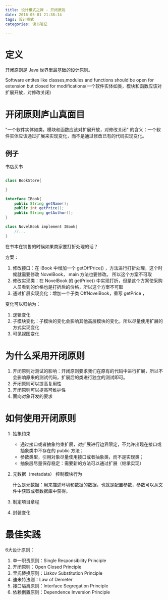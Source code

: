 ```yaml
---
title: 设计模式之蝉 - 开闭原则
date: 2016-05-01 21:38:14
tags: 设计模式
categories: 读书笔记

---
```



# 定义

开闭原则是 Java 世界里最基础的设计原则。

Software entites like classes,modules and functions should be open for extension but closed for modifications(一个软件实体如类，模块和函数应该对扩展开放，对修改关闭)



# 开闭原则庐山真面目

"一个软件实体如类，模块和函数应该对扩展开放，对修改关闭" 的含义：一个软件实体应该通过扩展来实现变化，而不是通过修改已有的代码实现变化。


## 例子 

书店买书

```java

class BookStore{

}

interface IBook{
    public String getName();
    public int getPrice();
    public String getAuthor();
}

class NovelBook implement IBook{
    //...
}
```

<!--more-->

在书本在销售的时候如果商家要打折处理的话？

方案：

1. 修改接口：在 iBook 中增加一个 getOffPrice() ，方法进行打折处理，这个时候就需要修改 NovelBook， main 方法也要修改。 所以这个方案不可取
2. 修改实现类：在 NovelBook 的 getPrice() 中实现打折，但是这个方案使采购人员看到的价格也是打折后的价格，所以这个方案不可取
3. 通过扩展实现变化：增加一个子类 OffNovelBook，重写 getPrice ，

变化可以归纳为：

1. 逻辑变化
2. 子模块变化：子模块的变化会影响其他高层模块的变化，所以尽量使用扩展的方式实现变化
3. 可见视图变化


<!--more-->


# 为什么采用开闭原则

1. 开闭原则对测试的影响：开闭原则要求我们在原有的代码中进行扩展，所以不会影响原来的测试代码，扩展后的类进行独立的测试即可。
2. 开闭原则可以提高复用性
3. 开闭原则可以提高可维护性
4. 面向对象开发的要求


# 如何使用开闭原则

1. 抽象约束

    - 通过接口或者抽象约束扩展，对扩展进行边界限定，不允许出现在接口或抽象类中不存在的 public 方法；
    - 参数类型，引用对象尽量使用接口或者抽象类，而不是实现类；
    - 抽象层尽量保存稳定：需要新的方法可以通过扩展（继承实现）

2. 元数据（metadata） 控制模块行为

    什么是元数据：用来描述环境和数据的数据，也就是配置参数，参数可以从文件中获取或者数据库中获得。

3. 制定项目章程
4. 封装变化

# 最佳实践

6大设计原则：

1. 单一职责原则：Single Responsibility Principle
2. 开闭原则：Open Closed Principle
3. 里氏替换原则：Liskov Substitution Principle
4. 迪米特法则：Law of Demeter
5. 接口隔离原则：Interface Segregation Principle
6. 依赖倒置原则：Dependence Inversion Principle

















